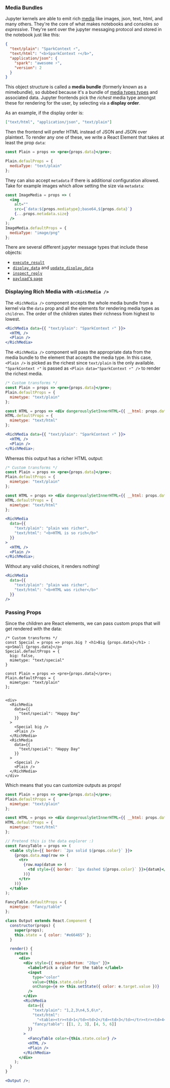 ### Media Bundles

Jupyter kernels are able to emit rich [media](https://www.iana.org/assignments/media-types/media-types.xhtml) like images, json, text, html, and many others. They're the core of what makes notebooks and consoles _so expressive_. They're sent over the jupyter messaging protocol and stored in the notebook just like this:

```json
{
  "text/plain": "SparkContext ⚡️",
  "text/html": "<b>SparkContext ⚡️</b>",
  "application/json": {
    "spark": "awesome ⚡️",
    "version": 2
  }
}
```

This object structure is called a **media bundle** (formerly known as a mimebundle), so dubbed because it's a bundle of [media types types](https://www.iana.org/assignments/media-types/media-types.xhtml) and associated data. Jupyter frontends pick the _richest_ media type amongst these for rendering for the user, by selecting via a **display order**.

As an example, if the display order is:

```json
["text/html", "application/json", "text/plain"]
```

Then the frontend will prefer HTML instead of JSON and JSON over plaintext. To render any one of these, we write a React Element that takes at least the prop `data`:

```jsx static
const Plain = props => <pre>{props.data}</pre>;

Plain.defaulProps = {
  mediaType: "text/plain"
};
```

They can also accept `metadata` if there is additional configuration allowed. Take for example images which allow setting the size via `metadata`:

```jsx static
const ImageMedia = props => (
  <img
    alt=""
    src={`data:${props.mediatype};base64,${props.data}`}
    {...props.metadata.size}
  />
);
ImageMedia.defaultProps = {
  mediaType: "image/png"
};
```

There are several different jupyter message types that include these objects:

- [`execute_result`](http://jupyter-client.readthedocs.io/en/stable/messaging.html#id6)
- [`display_data`](http://jupyter-client.readthedocs.io/en/stable/messaging.html#display-data) and [`update_display_data`](http://jupyter-client.readthedocs.io/en/stable/messaging.html#update-display-data)
- [`inspect_reply`](http://jupyter-client.readthedocs.io/en/stable/messaging.html#introspection)
- [`payload`'s `page`](http://jupyter-client.readthedocs.io/en/stable/messaging.html#payloads-deprecated)

### Displaying Rich Media with `<RichMedia />`

The `<RichMedia />` component accepts the whole media bundle from a kernel via the `data` prop and all the elements for rendering media types as `children`. The order of the children states their richness from highest to lowest.

```jsx static
<RichMedia data={{ "text/plain": "SparkContext ⚡️" }}>
  <HTML />
  <Plain />
</RichMedia>
```

The `<RichMedia />` component will pass the appropriate data from the media bundle to the element that accepts the media type. In this case, `<Plain />` is picked as the richest since `text/plain` is the only available. `"SparkContext ⚡️"` is passed as `<Plain data="SparkContext ⚡️" />` to render the richest media.

```jsx
/* Custom transforms */
const Plain = props => <pre>{props.data}</pre>;
Plain.defaultProps = {
  mimetype: "text/plain"
};

const HTML = props => <div dangerouslySetInnerHTML={{ __html: props.data }} />;
HTML.defaultProps = {
  mimetype: "text/html"
};

<RichMedia data={{ "text/plain": "SparkContext ⚡️" }}>
  <HTML />
  <Plain />
</RichMedia>;
```

Whereas this output has a richer HTML output:

```jsx
/* Custom transforms */
const Plain = props => <pre>{props.data}</pre>;
Plain.defaultProps = {
  mimetype: "text/plain"
};

const HTML = props => <div dangerouslySetInnerHTML={{ __html: props.data }} />;
HTML.defaultProps = {
  mimetype: "text/html"
};

<RichMedia
  data={{
    "text/plain": "plain was richer",
    "text/html": "<b>HTML is so rich</b>"
  }}
>
  <HTML />
  <Plain />
</RichMedia>;
```

Without any valid choices, it renders nothing!

```jsx
<RichMedia
  data={{
    "text/plain": "plain was richer",
    "text/html": "<b>HTML was richer</b>"
  }}
/>
```

### Passing Props

Since the children are React elements, we can pass custom props that will get rendered with the data:

```
/* Custom transforms */
const Special = props => props.big ? <h1>Big {props.data}</h1> : <p>Small {props.data}</p>
Special.defaultProps = {
  big: false,
  mimetype: "text/special"
}

const Plain = props => <pre>{props.data}</pre>;
Plain.defaultProps = {
  mimetype: "text/plain"
};


<div>
  <RichMedia
    data={{
      "text/special": "Happy Day"
    }}
  >
    <Special big />
    <Plain />
  </RichMedia>
  <RichMedia
    data={{
      "text/special": "Happy Day"
    }}
  >
    <Special />
    <Plain />
  </RichMedia>
</div>
```

Which means that you can customize outputs as props!

```jsx
const Plain = props => <pre>{props.data}</pre>;
Plain.defaultProps = {
  mimetype: "text/plain"
};

const HTML = props => <div dangerouslySetInnerHTML={{ __html: props.data }} />;
HTML.defaultProps = {
  mimetype: "text/html"
};

// Pretend this is the data explorer :)
const FancyTable = props => (
  <table style={{ border: `2px solid ${props.color}` }}>
    {props.data.map(row => (
      <tr>
        {row.map(datum => (
          <td style={{ border: `1px dashed ${props.color}` }}>{datum}</td>
        ))}
      </tr>
    ))}
  </table>
);

FancyTable.defaultProps = {
  mimetype: "fancy/table"
};

class Output extends React.Component {
  constructor(props) {
    super(props);
    this.state = { color: "#e66465" };
  }

  render() {
    return (
      <div>
        <div style={{ marginBottom: "20px" }}>
          <label>Pick a color for the table </label>
          <input
            type="color"
            value={this.state.color}
            onChange={e => this.setState({ color: e.target.value })}
          />
        </div>
        <RichMedia
          data={{
            "text/plain": "1,2,3\n4,5,6\n",
            "text/html":
              "<table><tr><td>1</td><td>2</td><td>3</td></tr><tr><td>4</td><td>5</td><td>6</td></tr></table>",
            "fancy/table": [[1, 2, 3], [4, 5, 6]]
          }}
        >
          <FancyTable color={this.state.color} />
          <HTML />
          <Plain />
        </RichMedia>
      </div>
    );
  }
}

<Output />;
```

